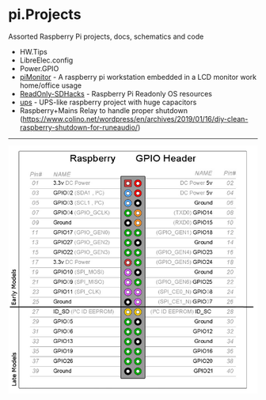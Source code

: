 # pi.Projects
Assorted Raspberry Pi projects, docs, schematics and code


- HW.Tips
- LibreElec.config
- Power.GPIO
- [piMonitor](./piMonitor) - A raspberry pi workstation embedded in a LCD monitor work home/office usage
- [ReadOnly-SDHacks](./ReadOnly-SDHacks) - Raspberry Pi Readonly OS resources
- [ups](./ups) - UPS-like raspberry project with huge capacitors
- Raspberry+Mains Relay  to handle proper shutdown (https://www.colino.net/wordpress/en/archives/2019/01/16/diy-clean-raspberry-shutdown-for-runeaudio/)


---
![GPIO](gpio.HeaderPinout.png)
